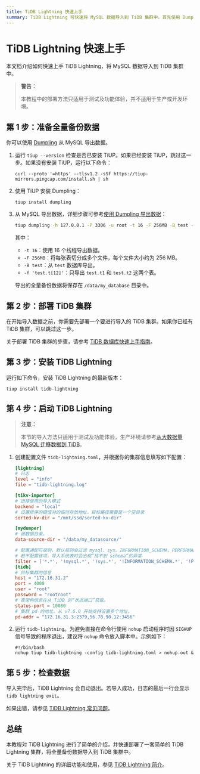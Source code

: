 ```yaml
---
title: TiDB Lightning 快速上手
summary: TiDB Lightning 可快速将 MySQL 数据导入到 TiDB 集群中。首先使用 Dumpling 导出数据，然后部署 TiDB 集群。安装最新版本的 TiDB Lightning 并启动，最后检查数据导入情况。详细功能和使用请参考 TiDB Lightning 简介。
---
```


# TiDB Lightning 快速上手

本文档介绍如何快速上手 TiDB Lightning，将 MySQL 数据导入到 TiDB 集群中。

> **警告：**
>
> 本教程中的部署方法只适用于测试及功能体验，并不适用于生产或开发环境。

## 第 1 步：准备全量备份数据

你可以使用 [Dumpling](/dumpling-overview.md) 从 MySQL 导出数据。

1. 运行 `tiup --version` 检查是否已安装 TiUP。如果已经安装 TiUP，跳过这一步。如果没有安装 TiUP，运行以下命令：

    ```
    curl --proto '=https' --tlsv1.2 -sSf https://tiup-mirrors.pingcap.com/install.sh | sh
    ```

2. 使用 TiUP 安装 Dumpling：

    ```shell
    tiup install dumpling
    ```

3. 从 MySQL 导出数据，详细步骤可参考[使用 Dumpling 导出数据](/dumpling-overview.md#导出为-sql-文件)：

    ```sh
    tiup dumpling -h 127.0.0.1 -P 3306 -u root -t 16 -F 256MB -B test -f 'test.t[12]' -o /data/my_database/
    ```

    其中：

    - `-t 16`：使用 16 个线程导出数据。
    - `-F 256MB`：将每张表切分成多个文件，每个文件大小约为 256 MB。
    - `-B test`：从 `test` 数据库导出。
    - `-f 'test.t[12]'`：只导出 `test.t1` 和 `test.t2` 这两个表。

    导出的全量备份数据将保存在 `/data/my_database` 目录中。

## 第 2 步：部署 TiDB 集群

在开始导入数据之前，你需要先部署一个要进行导入的 TiDB 集群。如果你已经有 TiDB 集群，可以跳过这一步。

关于部署 TiDB 集群的步骤，请参考 [TiDB 数据库快速上手指南](/quick-start-with-tidb.md)。

## 第 3 步：安装 TiDB Lightning

运行如下命令，安装 TiDB Lightning 的最新版本：

```shell
tiup install tidb-lightning
```

## 第 4 步：启动 TiDB Lightning

> **注意：**
>
> 本节的导入方法只适用于测试及功能体验，生产环境请参考[从大数据量 MySQL 迁移数据到 TiDB](/migrate-large-mysql-to-tidb.md#第-2-步导入全量数据到-tidb)。

1. 创建配置文件 `tidb-lightning.toml`，并根据你的集群信息填写如下配置：

    ```toml
    [lightning]
    # 日志
    level = "info"
    file = "tidb-lightning.log"

    [tikv-importer]
    # 选择使用的导入模式
    backend = "local"
    # 设置排序的键值对的临时存放地址，目标路径需要是一个空目录
    sorted-kv-dir = "/mnt/ssd/sorted-kv-dir"

    [mydumper]
    # 源数据目录。
    data-source-dir = "/data/my_datasource/"

    # 配置通配符规则，默认规则会过滤 mysql、sys、INFORMATION_SCHEMA、PERFORMANCE_SCHEMA、METRICS_SCHEMA、INSPECTION_SCHEMA 系统数据库下的所有表
    # 若不配置该项，导入系统表时会出现“找不到 schema”的异常
    filter = ['*.*', '!mysql.*', '!sys.*', '!INFORMATION_SCHEMA.*', '!PERFORMANCE_SCHEMA.*', '!METRICS_SCHEMA.*', '!INSPECTION_SCHEMA.*']
    [tidb]
    # 目标集群的信息
    host = "172.16.31.2"
    port = 4000
    user = "root"
    password = "rootroot"
    # 表架构信息在从 TiDB 的“状态端口”获取。
    status-port = 10080
    # 集群 pd 的地址。从 v7.6.0 开始支持设置多个地址。
    pd-addr = "172.16.31.3:2379,56.78.90.12:3456"
    ```

2. 运行 `tidb-lightning`。为避免直接在命令行使用 `nohup` 启动程序时因 `SIGHUP` 信号导致的程序退出，建议将 `nohup` 命令放入脚本中。示例如下：

    ```shell
    #!/bin/bash
    nohup tiup tidb-lightning -config tidb-lightning.toml > nohup.out &
    ```

## 第 5 步：检查数据

导入完毕后，TiDB Lightning 会自动退出。若导入成功，日志的最后一行会显示 `tidb lightning exit`。

如果出错，请参见 [TiDB Lightning 常见问题](/tidb-lightning/tidb-lightning-faq.md)。

## 总结

本教程对 TiDB Lightning 进行了简单的介绍，并快速部署了一套简单的 TiDB Lightning 集群，将全量备份数据导入到 TiDB 集群中。

关于 TiDB Lightning 的详细功能和使用，参见 [TiDB Lightning 简介](/tidb-lightning/tidb-lightning-overview.md)。

